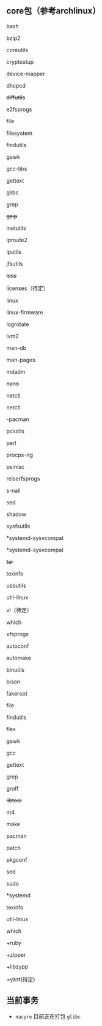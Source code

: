 ## core包（参考archlinux）

bash

bzip2

coreutils

cryptsetup

device-mapper

dhcpcd

~~diffutils~~

e2fsprogs

file

filesystem

findutils

gawk

gcc-libs

gettext

glibc

grep

~~gzip~~

inetutils

iproute2

iputils

jfsutils

~~less~~

licenses（待定）

linux

linux-firmware

logrotate

lvm2

man-db

man-pages

mdadm

~~nano~~

netctl

netctl

-pacman

pciutils

perl

procps-ng

psmisc

reiserfsprogs

s-nail

sed

shadow

sysfsutils

*systemd-sysvcompat

*systemd-sysvcompat

~~tar~~

texinfo

usbutils

util-linux

vi（待定）

which

xfsprogs

autoconf

automake

binutils

bison

fakeroot

file

findutils

flex

gawk

gcc

gettext

grep

groff

~~libtool~~

m4

make

pacman

patch

pkgconf

sed

sudo

*systemd

texinfo

util-linux

which

+ruby

+zipper

+libzypp

+yast(待定)

## 当前事务 ##
* `nacyro` 目前正在打包 `glibc`  
